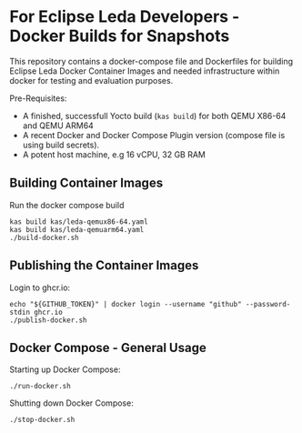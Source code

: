 # For Eclipse Leda Developers - Docker Builds for Snapshots

This repository contains a docker-compose file and Dockerfiles for building Eclipse Leda Docker Container Images
and needed infrastructure within docker for testing and evaluation purposes.

Pre-Requisites:
- A finished, successfull Yocto build (`kas build`) for both QEMU X86-64 and QEMU ARM64
- A recent Docker and Docker Compose Plugin version (compose file is using build secrets).
- A potent host machine, e.g 16 vCPU, 32 GB RAM

## Building Container Images

Run the docker compose build

    kas build kas/leda-qemux86-64.yaml
    kas build kas/leda-qemuarm64.yaml
    ./build-docker.sh

## Publishing the Container Images

Login to ghcr.io:

    echo "${GITHUB_TOKEN}" | docker login --username "github" --password-stdin ghcr.io
    ./publish-docker.sh

## Docker Compose - General Usage

Starting up Docker Compose:

    ./run-docker.sh

Shutting down Docker Compose:

    ./stop-docker.sh
